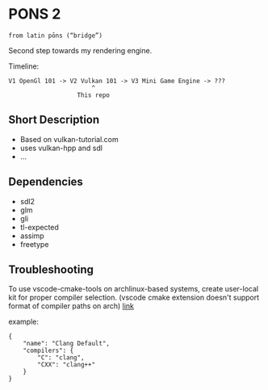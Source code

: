 # PONS 2
```from latin pōns (“bridge”)```

Second step towards my rendering engine.

Timeline:
```
V1 OpenGl 101 -> V2 Vulkan 101 -> V3 Mini Game Engine -> ???
                       ^
                   This repo
```

## Short Description
* Based on vulkan-tutorial.com
* uses vulkan-hpp and sdl
* ...

## Dependencies
* sdl2
* glm
* gli
* tl-expected
* assimp
* freetype

## Troubleshooting
To use vscode-cmake-tools on archlinux-based systems, create user-local kit for proper compiler selection. (vscode cmake extension doesn't support format of compiler paths on arch)
[link](https://github.com/microsoft/vscode-cmake-tools/blob/main/docs/kits.md#user-local-kits)

example:
```
{
    "name": "Clang Default",
    "compilers": {
        "C": "clang",
        "CXX": "clang++"
    }
}
```